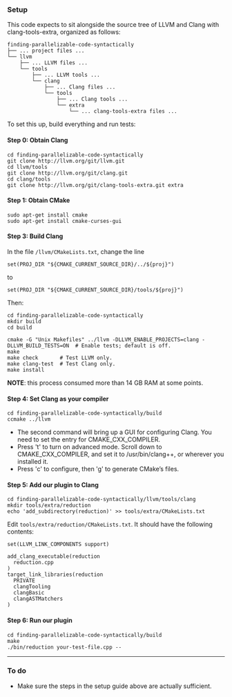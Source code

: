 ### Setup

This code expects to sit alongside the source tree of LLVM and Clang with clang-tools-extra, organized as follows:

```
finding-parallelizable-code-syntactically
├── ... project files ...
└── llvm
    ├── ... LLVM files ...
    └── tools
        ├── ... LLVM tools ...
        └── clang
            ├── ... Clang files ...
            └── tools
                ├── ... Clang tools ...
                └── extra
                    └── ... clang-tools-extra files ...
```

To set this up, build everything and run tests:

#### Step 0: Obtain Clang
```
cd finding-parallelizable-code-syntactically
git clone http://llvm.org/git/llvm.git  
cd llvm/tools  
git clone http://llvm.org/git/clang.git  
cd clang/tools  
git clone http://llvm.org/git/clang-tools-extra.git extra  
```

#### Step 1: Obtain CMake
```
sudo apt-get install cmake
sudo apt-get install cmake-curses-gui
```

#### Step 3: Build Clang
In the file `/llvm/CMakeLists.txt`, change the line
```
set(PROJ_DIR "${CMAKE_CURRENT_SOURCE_DIR}/../${proj}")
```
to
```
set(PROJ_DIR "${CMAKE_CURRENT_SOURCE_DIR}/tools/${proj}")  
```
Then:
```
cd finding-parallelizable-code-syntactically
mkdir build
cd build
```

```
cmake -G "Unix Makefiles" ../llvm -DLLVM_ENABLE_PROJECTS=clang -DLLVM_BUILD_TESTS=ON  # Enable tests; default is off.
make
make check       # Test LLVM only.
make clang-test  # Test Clang only.
make install
```
**NOTE**: this process consumed more than 14 GB RAM at some points.

#### Step 4: Set Clang as your compiler

```
cd finding-parallelizable-code-syntactically/build
ccmake ../llvm
```

- The second command will bring up a GUI for configuring Clang. You need to set the entry for CMAKE_CXX_COMPILER.  
- Press 't' to turn on advanced mode. Scroll down to CMAKE_CXX_COMPILER, and set it to /usr/bin/clang++, or wherever you installed it.  
- Press 'c' to configure, then 'g' to generate CMake’s files.  

#### Step 5: Add our plugin to Clang

```
cd finding-parallelizable-code-syntactically/llvm/tools/clang
mkdir tools/extra/reduction
echo 'add_subdirectory(reduction)' >> tools/extra/CMakeLists.txt
```
Edit `tools/extra/reduction/CMakeLists.txt`. It should have the following contents:

```
set(LLVM_LINK_COMPONENTS support)

add_clang_executable(reduction
  reduction.cpp
)
target_link_libraries(reduction
  PRIVATE
  clangTooling
  clangBasic
  clangASTMatchers
)
```

#### Step 6: Run our plugin

```
cd finding-parallelizable-code-syntactically/build
make
./bin/reduction your-test-file.cpp --
```
-------------
### To do
- Make sure the steps in the setup guide above are actually sufficient.
